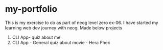 # my-portfolio 
This is my exercise to do as part of neog level zero ex-06. I have started my learning web dev journey with neog.
Made below projects
1. CLI App- quiz about me
2. CLI App - General quiz about movie - Hera Pheri